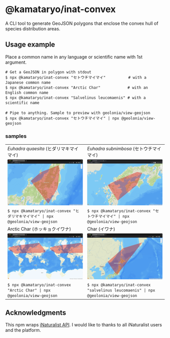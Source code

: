 # @kamataryo/inat-convex

A CLI tool to generate GeoJSON polygons that enclose the convex hull of species distribution areas.

## Usage example

Place a common name in any language or scientific name with 1st argument.

```shell
# Get a GeoJSON in polygon with stdout
$ npx @kamataryo/inat-convex "セトウチマイマイ"          # with a Japanese common name
$ npx @kamataryo/inat-convex "Arctic Char"            # with an English common name
$ npx @kamataryo/inat-convex "Salvelinus leucomaenis" # with a scientific name

# Pipe to anything. Sample to preview with geolonia/view-geojson
$ npx @kamataryo/inat-convex "セトウチマイマイ" | npx @geolonia/view-geojson
```

### samples

|||
|---|---|
|<span class="italic" style="font-style:italic">Euhadra quaesita</span> (ヒダリマキマイマイ)|<span class="italic" style="font-style:italic">Euhadra subnimbosa</span> (セトウチマイマイ)|
|![](./images/ヒダリマキマイマイ.png)|![](./images/セトウチマイマイ.png)|
|`$ npx @kamataryo/inat-convex "ヒダリマキマイマイ" \| npx @geolonia/view-geojson` | `$ npx @kamataryo/inat-convex "セトウチマイマイ" \| npx @geolonia/view-geojson`|
|Arctic Char (ホッキョクイワナ)|Char (イワナ)|
|![](./images/arctic%20char.png)|![](./images/salvelinus%20leucomaenis.png)|
|`$ npx @kamataryo/inat-convex "Arctic Char" \| npx @geolonia/view-geojson`|`$ npx @kamataryo/inat-convex "salvelinus leucomaenis" \| npx @geolonia/view-geojson`|

## Acknowledgments

This npm wraps [iNaturalist API](https://www.inaturalist.org/pages/api+reference).
I would like to thanks to all iNaturalist users and the platform.
